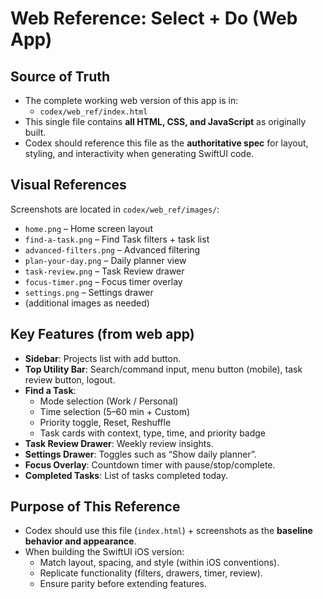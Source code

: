 # Web Reference: Select + Do (Web App)

## Source of Truth
- The complete working web version of this app is in:
  - `codex/web_ref/index.html`
- This single file contains **all HTML, CSS, and JavaScript** as originally built.
- Codex should reference this file as the **authoritative spec** for layout, styling, and interactivity when generating SwiftUI code.

## Visual References
Screenshots are located in `codex/web_ref/images/`:
- `home.png` – Home screen layout
- `find-a-task.png` – Find Task filters + task list
- `advanced-filters.png` – Advanced filtering
- `plan-your-day.png` – Daily planner view
- `task-review.png` – Task Review drawer
- `focus-timer.png` – Focus timer overlay
- `settings.png` – Settings drawer
- (additional images as needed)

## Key Features (from web app)
- **Sidebar**: Projects list with add button.
- **Top Utility Bar**: Search/command input, menu button (mobile), task review button, logout.
- **Find a Task**:
  - Mode selection (Work / Personal)
  - Time selection (5–60 min + Custom)
  - Priority toggle, Reset, Reshuffle
  - Task cards with context, type, time, and priority badge
- **Task Review Drawer**: Weekly review insights.
- **Settings Drawer**: Toggles such as “Show daily planner”.
- **Focus Overlay**: Countdown timer with pause/stop/complete.
- **Completed Tasks**: List of tasks completed today.

## Purpose of This Reference
- Codex should use this file (`index.html`) + screenshots as the **baseline behavior and appearance**.  
- When building the SwiftUI iOS version:
  - Match layout, spacing, and style (within iOS conventions).
  - Replicate functionality (filters, drawers, timer, review).
  - Ensure parity before extending features.
